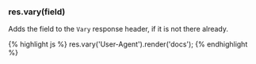 <h3 id='res.vary'>res.vary(field)</h3>

Adds the field to the `Vary` response header, if it is not there already.

{% highlight js %}
res.vary('User-Agent').render('docs');
{% endhighlight %}
